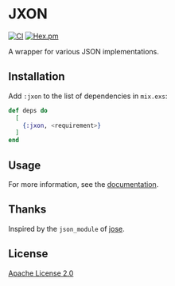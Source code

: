 # JXON

[![CI](https://github.com/cozy-elixir/jxon/actions/workflows/ci.yml/badge.svg)](https://github.com/cozy-elixir/jxon/actions/workflows/ci.yml)
[![Hex.pm](https://img.shields.io/hexpm/v/jxon.svg)](https://hex.pm/packages/jxon)

A wrapper for various JSON implementations.

## Installation

Add `:jxon` to the list of dependencies in `mix.exs`:

```elixir
def deps do
  [
    {:jxon, <requirement>}
  ]
end
```

## Usage

For more information, see the [documentation](https://hexdocs.pm/jxon).

## Thanks

Inspired by the `json_module` of [jose](https://github.com/potatosalad/erlang-jose).

## License

[Apache License 2.0](https://www.apache.org/licenses/LICENSE-2.0)
